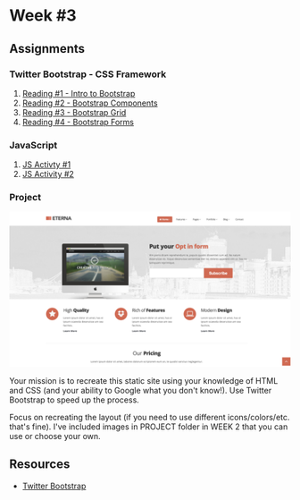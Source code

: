 Week #3
=======

Assignments
-----------

### Twitter Bootstrap - CSS Framework

1. [Reading #1 - Intro to Bootstrap](https://github.com/Drewbie345/okcoders-spring2016/blob/master/week3/cssReading1.md)
2. [Reading #2 - Bootstrap Components](https://github.com/Drewbie345/okcoders-spring2016/blob/master/week3/cssReading2.md)
3. [Reading #3 - Bootstrap Grid](https://github.com/Drewbie345/okcoders-spring2016/blob/master/week3/cssReading3.md)
4. [Reading #4 - Bootstrap Forms](https://github.com/Drewbie345/okcoders-spring2016/blob/master/week3/cssReading4.md)

### JavaScript

1. [JS Activty #1](https://github.com/Drewbie345/okcoders-spring2016/blob/master/week3/jsActivity1.md)
2. [JS Activity #2](https://github.com/Drewbie345/okcoders-spring2016/blob/master/week3/jsActivity2.md)

### Project

![Website](https://github.com/Drewbie345/okcoders-spring2016/blob/master/week2/HTML-CSS-Project/eterna.jpg)

Your mission is to recreate this static site using your knowledge of HTML and CSS (and your ability to Google what you don't know!). Use Twitter Bootstrap to speed up the process. 

Focus on recreating the layout (if you need to use different icons/colors/etc. that's fine). I've included images in PROJECT folder in WEEK 2 that you can use or choose your own.

Resources
---------

* [Twitter Bootstrap](http://getbootstrap.com/)